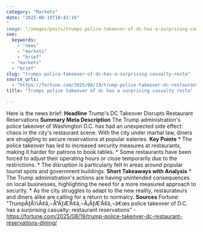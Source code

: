 ```yaml
---
category: "Markets"
date: "2025-08-19T18:43:16"
"
image: "/images/posts/trumps-police-takeover-of-dc-has-a-surprising-casualty-resta.jpg"
seo:
  keywords:
    - "news"
    - "markets"
    - "brief"
  - "markets"
  - "brief"
slug: "trumps-police-takeover-of-dc-has-a-surprising-casualty-resta"
source_urls:
  - "https://fortune.com/2025/08/19/trump-police-takeover-dc-restaurant-reservations-dining/"
title: "Trumps police takeover of dc has a surprising casualty resta"

---
```


Here is the news brief:  **Headline** Trump's DC Takeover Disrupts Restaurant Reservations  **Summary Meta Description** The Trump administration's police takeover of Washington D.C. has had an unexpected side effect: chaos in the city's restaurant scene. With the city under martial law, diners are struggling to secure reservations at popular eateries.  **Key Points**  * The police takeover has led to increased security measures at restaurants, making it harder for patrons to book tables. * Some restaurants have been forced to adjust their operating hours or close temporarily due to the restrictions. * The disruption is particularly felt in areas around popular tourist spots and government buildings.  **Short Takeaways with Analysis**  * The Trump administration's actions are having unintended consequences on local businesses, highlighting the need for a more measured approach to security. * As the city struggles to adapt to the new reality, restaurateurs and diners alike are calling for a return to normalcy.  **Sources** Fortune: "TrumpÃƒÅ½Ã¢â‚¬Å“ÃƒÆ’Ã¢â‚¬Â¡ÃƒÆ’Ã¢â‚¬â€œs police takeover of D.C. has a surprising casualty: restaurant reservations" - https://fortune.com/2025/08/19/trump-police-takeover-dc-restaurant-reservations-dining/